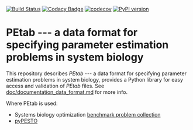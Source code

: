 [![Build Status](https://travis-ci.com/ICB-DCM/PEtab.svg?branch=master)](https://travis-ci.com/ICB-DCM/PEtab)
[![Codacy Badge](https://api.codacy.com/project/badge/Grade/c1e34bb9ade14fe6bce54199be18535c)](https://www.codacy.com/app/dweindl/PEtab?utm_source=github.com&amp;utm_medium=referral&amp;utm_content=ICB-DCM/PEtab&amp;utm_campaign=Badge_Grade)
[![codecov](https://codecov.io/gh/ICB-DCM/PEtab/branch/master/graph/badge.svg)](https://codecov.io/gh/ICB-DCM/PEtab)
[![PyPI version](https://badge.fury.io/py/petab.svg)](https://badge.fury.io/py/petab)


# PEtab --- a data format for specifying parameter estimation problems in system biology

This repository describes *PEtab* --- a data format for specifying parameter estimation problems in system biology, provides a Python library for easy access and validation of *PEtab* files. See [doc/documentation_data_format.md](doc/documentation_data_format.md) for more info.

Where PEtab is used:

- Systems biology optimization [benchmark problem collection](https://github.com/LoosC/Benchmark-Models/issues)
- [pyPESTO](https://github.com/ICB-DCM/pyPESTO/)
